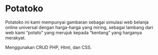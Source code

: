# Potatoko
Potatoko ini kami mempunyai gambaran sebagai simulasi web belanja online universal dengan harga-harga yang miring, sebagai lambang dari web kami “potato” yang merujuk kepada “kentang” yang harganya merakyat.

Menggunakan CRUD PHP, Html, dan CSS.
